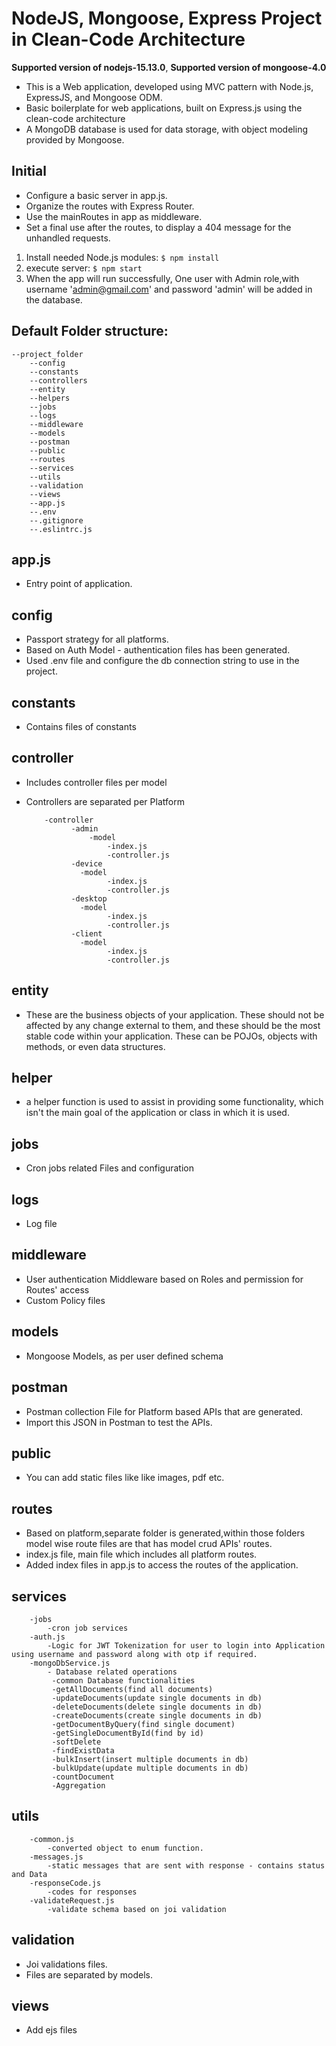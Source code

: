 # NodeJS, Mongoose, Express Project in Clean-Code Architecture


**Supported version of nodejs-15.13.0**,
**Supported version of mongoose-4.0**

- This is a Web application, developed using MVC pattern with Node.js, ExpressJS, and Mongoose ODM. 
- Basic boilerplate for web applications, built on Express.js using the clean-code architecture
- A MongoDB database is used for data storage, with object modeling provided by Mongoose.

## Initial
- Configure a basic server in app.js.
- Organize the routes with Express Router.
- Use the mainRoutes in app as middleware.
- Set a final use after the routes, to display a 404 message for the unhandled requests.
1. Install needed Node.js modules:
     ```$ npm install```
2. execute server:
     ```$ npm start```
3. When the app will run successfully, One user with Admin role,with username 'admin@gmail.com' and password 'admin' will be added in the database.

## Default Folder structure:

	--project_folder
		--config
		--constants
		--controllers
		--entity
		--helpers
		--jobs
		--logs
		--middleware
		--models
		--postman
		--public
		--routes
		--services
		--utils
		--validation
		--views
		--app.js
		--.env
		--.gitignore
		--.eslintrc.js
## app.js
- Entry point of application.

## config
- Passport strategy for all platforms.
- Based on Auth Model - authentication files has been generated.
- Used .env file and configure the db connection string to use in the project.

## constants
- Contains files of constants

## controller
- Includes controller files per model
- Controllers are separated per Platform

     	  -controller
     	        -admin
     	            -model
     	                -index.js
     	                -controller.js
     	        -device
     	          -model
     	                -index.js
     	                -controller.js
     	        -desktop
     	          -model
     	                -index.js
     	                -controller.js
     	        -client
     	          -model
     	                -index.js
     	                -controller.js

## entity
- These are the business objects of your application. These should not be affected by any change external to them, and these should be the most stable code within your application. These can be POJOs, objects with methods, or even data structures.

## helper
- a helper function is used to assist in providing some functionality, which isn't the main goal of the application or class in which it is used.

## jobs
- Cron jobs related Files and configuration

## logs
- Log file

## middleware
- User authentication Middleware based on Roles and permission for Routes' access
- Custom Policy files

## models
- Mongoose Models, as per user defined schema 

## postman
- Postman collection File for Platform based APIs that are generated.
- Import this JSON in Postman to test the APIs.

## public 
- You can add static files like like images, pdf etc.

## routes
- Based on platform,separate folder is generated,within those folders model wise route files are that has model crud APIs' routes.
- index.js file, main file which includes all platform routes.
- Added index files in app.js to access the routes of the application.

## services
     	-jobs
       		-cron job services
     	-auth.js
       		-Logic for JWT Tokenization for user to login into Application using username and password along with otp if required.
       	-mongoDbService.js
       	    - Database related operations
       	     -common Database functionalities
     	  	 -getAllDocuments(find all documents)
     	  	 -updateDocuments(update single documents in db)
     	  	 -deleteDocuments(delete single documents in db)
     	  	 -createDocuments(create single documents in db)
     	  	 -getDocumentByQuery(find single document)
			 -getSingleDocumentById(find by id)
     	  	 -softDelete
     	  	 -findExistData
     	  	 -bulkInsert(insert multiple documents in db)
     	  	 -bulkUpdate(update multiple documents in db)
     	  	 -countDocument
			 -Aggregation
       	    
## utils
     	-common.js
       		-converted object to enum function.
     	-messages.js
  		    -static messages that are sent with response - contains status and Data
	    -responseCode.js
  		    -codes for responses
	    -validateRequest.js
  		    -validate schema based on joi validation

## validation
- Joi validations files.
- Files are separated by models.

## views
- Add ejs files

